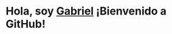 <h1>Hola, soy <a href="https://github.com/gabrielXreyes/gabrielXReyes/blob/main/cv_Gabriel_Reyes.pdf" target="_blank">Gabriel</a> ¡Bienvenido a GitHub!</h1>


<!--
**gabrielXReyes/gabrielXReyes** is a ✨ _special_ ✨ repository because its `README.md` (this file) appears on your GitHub profile.

Here are some ideas to get you started:

- 🔭 I’m currently working on ...
- 🌱 I’m currently learning ...
- 👯 I’m looking to collaborate on ...
- 🤔 I’m looking for help with ...
- 💬 Ask me about ...
- 📫 How to reach me: ...
- 😄 Pronouns: ...
- ⚡ Fun fact: ...
-->
